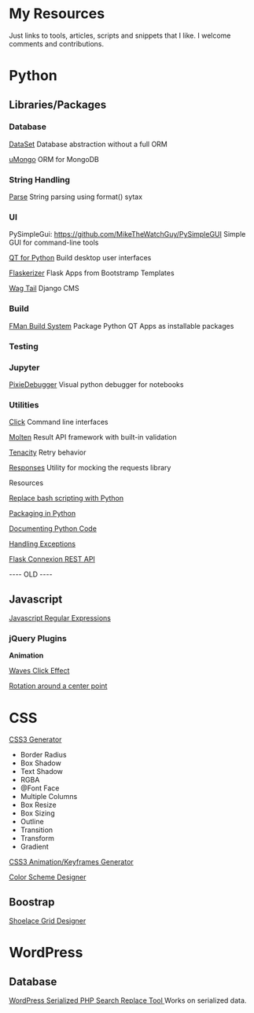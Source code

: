 My Resources
=========

Just links to tools, articles, scripts and snippets that I like. I welcome comments and contributions.

# Python

## Libraries/Packages

### Database

[DataSet](https://dataset.readthedocs.io/en/latest/)
Database abstraction without a full ORM

[uMongo](https://github.com/Scille/umongo)
ORM for MongoDB

### String Handling

[Parse](https://pypi.org/project/parse/)
String parsing using format() sytax

### UI

PySimpleGui: https://github.com/MikeTheWatchGuy/PySimpleGUI
Simple GUI for command-line tools

[QT for Python](https://www.qt.io/qt-for-python)
Build desktop user interfaces

[Flaskerizer](https://github.com/brettvanderwerff/Flaskerizer)
Flask Apps from Bootstramp Templates

[Wag Tail](https://wagtail.io)
Django CMS

### Build

[FMan Build System](https://build-system.fman.io/)
Package Python QT Apps as installable packages

### Testing

### Jupyter

[PixieDebugger](https://medium.com/ibm-watson-data-lab/the-visual-python-debugger-for-jupyter-notebooks-youve-always-wanted-761713babc62)
Visual python debugger for notebooks

### Utilities

[Click](https://click.palletsprojects.com/en/7.x/)
Command line interfaces

[Molten](https://moltenframework.com/)
Result API framework with built-in validation

[Tenacity](https://tenacity.readthedocs.io/en/latest/)
Retry behavior

[Responses](https://github.com/getsentry/responses)
Utility for mocking the requests library



Resources

[Replace bash scripting with Python](https://github.com/ninjaaron/replacing-bash-scripting-with-python)

[Packaging in Python](https://packaging.python.org/overview/)

[Documenting Python Code](https://realpython.com/documenting-python-code/)

[Handling Exceptions](https://www.pythonforthelab.com/blog/learning-not-to-handle-exceptions/)

[Flask Connexion REST API](https://realpython.com/flask-connexion-rest-api/)


---- OLD ----

## Javascript

[Javascript Regular Expressions](http://bjorn.tipling.com/state-and-regular-expressions-in-javascript)

### jQuery Plugins

**Animation**

[Waves Click Effect](http://publicis-indonesia.github.io/Waves/)

[Rotation around a center point](http://jsfiddle.net/Zeaklous/jGAze/21/)


# CSS

[CSS3 Generator](http://css3generator.com/)
 * Border Radius
 * Box Shadow
 * Text Shadow
 * RGBA
 * @Font Face
 * Multiple Columns
 * Box Resize
 * Box Sizing
 * Outline
 * Transition
 * Transform
 * Gradient

[CSS3 Animation/Keyframes Generator](http://www.cssanimate.com/)

[Color Scheme Designer](http://paletton.com/)

## Boostrap

[Shoelace Grid Designer](http://shoelace.io/)


# WordPress

## Database

[WordPress Serialized PHP Search Replace Tool ](https://interconnectit.com/products/search-and-replace-for-wordpress-databases/)
Works on serialized data.
